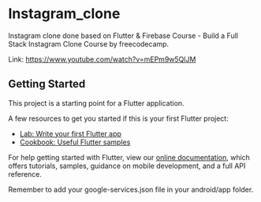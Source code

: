 # Instagram_clone

Instagram clone done based on  Flutter & Firebase Course - Build a Full Stack Instagram Clone Course by freecodecamp.

Link: https://www.youtube.com/watch?v=mEPm9w5QlJM 

## Getting Started

This project is a starting point for a Flutter application.

A few resources to get you started if this is your first Flutter project:

- [Lab: Write your first Flutter app](https://flutter.dev/docs/get-started/codelab)
- [Cookbook: Useful Flutter samples](https://flutter.dev/docs/cookbook)

For help getting started with Flutter, view our
[online documentation](https://flutter.dev/docs), which offers tutorials,
samples, guidance on mobile development, and a full API reference.

Remember to add your google-services.json file in your android/app folder.
